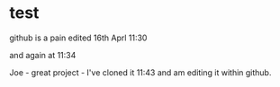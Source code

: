 # test
github is a pain
edited 16th Aprl 11:30

and again at 11:34

Joe - great project - I've cloned it 11:43 and am editing it within github.
